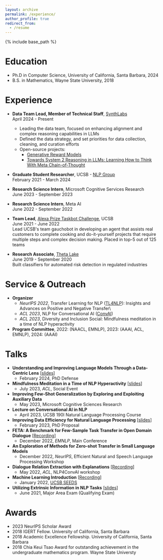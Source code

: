 ```yaml
---
layout: archive
permalink: /experience/
author_profile: true
redirect_from:
  - /resume
---
```


{% include base_path %}

Education
======
* Ph.D in Computer Science, University of California, Santa Barbara, 2024
* B.S. in Mathematics, Wayne State University, 2018

Experience
======
- **Data Team Lead, Member of Technical Staff**, [SynthLabs](https://www.synthlabs.ai/)\
April 2024 - Present
  - Leading the data team, focused on enhancing alignment and complex reasoning capabilities in LLMs
  - Defined the data strategy, and set priorities for data collection, cleaning, and curation efforts
  - Open-source projects:
    - [Generative Reward Models](https://arxiv.org/abs/2410.12832)
    - [Towards System 2 Reasoning in LLMs: Learning How to Think With Meta Chain-of-Thought](https://arxiv.org/abs/2501.04682)

- **Graduate Student Researcher**, UCSB - [NLP Group](http://nlp.cs.ucsb.edu/)\
February 2021 - March 2024

<!--
Projects:
  - [Recommender Dialogue Systems](https://news.ucsc.edu/2020/11/recommender-dialogue.html)
    - collaboration with UCSC, USC, Google
  - [COVID(ATACK)](https://www.peratonlabs.com/project-intelligent-data-retrieval-covid.html)
    - collaboration with Peraton Labs, IARPA
    - Built a multilingual deep semantic indexing system along with multilingual reading comprehension to support open-retrieval question answering from COVID-related journal articles and clinical trials database
-->

- **Research Science Intern**, Microsoft Cognitive Services Research\
June 2023 - September 2023

- **Research Science Intern**, Meta AI\
June 2022 - September 2022

- **Team Lead**, [Alexa Prize Taskbot Challenge](https://developer.amazon.com/alexaprize), UCSB\
June 2021 - June 2022\
Lead UCSB's team gauchobot in developing an agent that assists real customers to complete cooking and do-it-yourself projects that require multiple steps and complex decision making.
Placed in top-5 out of 125 teams

- **Research Associate**, [Theta Lake](https://thetalake.com)\
June 2019 - September 2020\
Built classifiers for automated risk detection in regulated industries

Service & Outreach
======
- **Organizer**
  - *NeurIPS 2022*, Transfer Learning for NLP ([TL4NLP](https://tl4nlp.github.io/)): Insights and Advances on Positive and Negative Transfer\
  - *ACL 2023*, NLP for Conversational AI ([ConvAI](https://sites.google.com/view/5thnlp4convai))
  - *ACL 2023*, Diversity and Inclusion Social: Mindfulness meditation in a time of NLP hyperactivity
- **Program Committee**, 2022: (NAACL, EMNLP), 2023: (AAAI, ACL, EMNLP), 2024: (AAAI)

Talks
======
- **Understanding and Improving Language Models Through a Data-Centric Lens** \[[slides](https://alon-albalak.github.io/images/AlonAlbalakDefense.pdf)\]
  - February 2024, PhD Defense
- **Mindfulness Meditation in a Time of NLP Hyperactivity** \[[slides](https://alon-albalak.github.io/images/Mindfulness_ACL23.pdf)\]
  - July 2023, *ACL*, Social Event
- **Improving Few-Shot Generalization by Exploring and Exploiting Auxiliary Data**
  - May 2023, Microsoft Cognitive Sciences Research
- **Lecture on Conversational AI in NLP**
  - April 2023, UCSB 190I Natural Language Processing Course
- **Improving Data Efficiency for Natural Language Processing** \[[slides](https://alon-albalak.github.io/images/AlonAlbalakProposal.pdf)\]
  - February 2023, PhD Proposal
- **FETA: A Benchmark for Few-Sample Task Transfer in Open Domain Dialogue** \[[Recording](https://drive.google.com/file/d/1LzqnSa8tXrPJhlQwmGgecr5QNfML7trf/view?usp=share_link)\]
  - December 2022, *EMNLP*, Main Conference
- **An Exploration of Methods for Zero-shot Transfer in Small Language Models**
  - December 2022, *NeurIPS*, Efficient Natural and Speech Language Processing Workshop
- **Dialogue Relation Extraction with Explanations** \[[Recording](https://drive.google.com/file/d/1KAfn2RGi8wX-JwMDXOnp3XJB5CelmzmI/view?usp=share_link)\]
  - May 2022, *ACL*, NLP4ConvAI workshop
- **Machine Learning Introduction** \[[Recording](https://www.youtube.com/watch?v=MKJgj_C4Xyg)\]
  - January 2022, [UCSB SEEDS](https://cbsr.ucsb.edu/seeds) 
- **Utilizing Extrinsic Information in NLP Tasks** \[[slides](https://alon-albalak.github.io/images/AlonAlbalakMAE.pdf)\]
  - June 2021, Major Area Exam (Qualifying Exam)

Awards
======
- 2023 NeurIPS Scholar Award
- 2018 IGERT Fellow. University of California, Santa Barbara
- 2018 Academic Excellence Fellowship. University of California, Santa Barbara
- 2018 Chia Keui Tsao Award for outstanding achievement in the undergraduate mathematics program. Wayne State Universty
